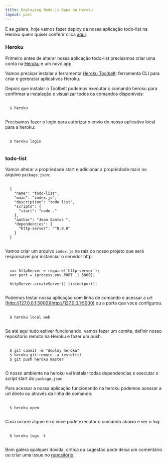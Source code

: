 ```yaml
---
title: Deploying Node.js Apps on Heroku
layout: post
---
```

E ae galera, hoje vamos fazer deploy da nossa aplicação todo-list na Heroku quem quiser conferir clica [aqui](https://todo-list-javascript.herokuapp.com).

### Heroku

Primeiro antes de alterar nossa aplicação todo-list precisamos criar uma conta na [Heroku](https://www.heroku.com) e um novo app.

Vamos precisar instalar a ferramenta [Heroku Toolbelt](https://toolbelt.heroku.com): ferramenta CLI para criar e gerenciar aplicativos Heroku.

Depois que instalar o Toolbelt podemos executar o comando heroku para confirmar a instalação e visualizar todos os comandos disponíveis:

<pre>
  <code class="javascript">
  $ heroku
  </code>
</pre>

Precisamos fazer o login para autorizar o envio do nosso aplicativo local para a heroku:

<pre>
  <code class="javascript">
  $ heroku login
  </code>
</pre>

### todo-list

Vamos alterar a propriedade start e adicionar a propriedade main no arquivo `package.json`:

<pre>
  <code class="json">
  {
    "name": "todo-list",
    "main": "index.js",
    "description": "todo list",
    "scripts": {
      "start": "node ."
    },
    "author": "Jean Santos <jeanwfsantos@gmail.com>",
    "dependencies": {
      "http-server": "^0.9.0"
    }
  }
  </code>
</pre>

Vamos criar um arquivo `index.js` na raiz do nosso projeto que será responsável por instanciar o servidor http:

<pre>
  <code class="javascript">
  var httpServer = require('http-server');
  var port = (process.env.PORT || 5000);

  httpServer.createServer().listen(port);
  </code>
</pre>

Podemos testar nossa aplicação com linha de comando e acessar a url [http://127.0.0.1:5000](http://127.0.0.1:5000) ou a porta que voce configurou.

<pre>
  <code class="javascript">
  $ heroku local web
  </code>
</pre>

Se até aqui tudo estiver funcionando, vamos fazer um comite, definir nosso repositório remoto na Heroku e fazer um push.

<pre>
  <code class="javascript">
  $ git commit -m "deploy heroku"
  $ heroku git:remote -a testetttt
  $ git push heroku master
  </code>
</pre>

O nosso ambiente na heroku vai instalar todas dependencias e executar o script start do `package.json`.

Para acessar a nossa aplicação funcionando na heroku podemos acessar a url direto ou através da linha de comando:

<pre>
  <code class="javascript">
  $ heroku open
  </code>
</pre>

Caso ocorre algum erro voce pode executar o comando abaixo e ver o log:

<pre>
  <code class="javascript">
  $ heroku logs -t
  </code>
</pre>

Bom galera qualquer dúvida, crítica ou sugestão pode deixa um comentário ou criar uma issue no [repositório](https://github.com/jeanfsantos/jeanfsantos.github.io).
